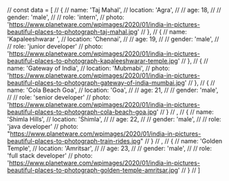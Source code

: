 // const data = [
//     {
//         name: 'Taj Mahal',
//         location: 'Agra',
//         // age: 18,
//         // gender: 'male',
//         // role: 'intern',
//         photo: 'https://www.planetware.com/wpimages/2020/01/india-in-pictures-beautiful-places-to-photograph-taj-mahal.jpg'
//     },
//     {
//         name: 'Kapaleeshwarar ',
//         location: 'Chennai',
//         // age: 19,
//         // gender: 'male',
//         // role: 'junior developer'
//         photo: 'https://www.planetware.com/wpimages/2020/01/india-in-pictures-beautiful-places-to-photograph-kapaleeshwarar-temple.jpg'
//     },
//     {
//         name: 'Gateway of India',
//         location: 'Mubmabi',
//         photo: 'https://www.planetware.com/wpimages/2020/01/india-in-pictures-beautiful-places-to-photograph-gateway-of-india-mumbai.jpg'
//     },
//     {
//         name: 'Cola Beach Goa',
//         location: 'Goa',
//         // age: 21,
//         // gender: 'male',
//         // role: 'senior developer'
//         photo: 'https://www.planetware.com/wpimages/2020/01/india-in-pictures-beautiful-places-to-photograph-cola-beach-goa.jpg'
//     }
//     ,
//     {
//         name: 'Shimla Hills',
//         location: 'Shimla',
//         // age: 22,
//         // gender: 'male',
//         // role: 'java developer'
//         photo: "https://www.planetware.com/wpimages/2020/01/india-in-pictures-beautiful-places-to-photograph-train-rides.jpg"
//     }
//     ,
//     {
//         name: 'Golden Temple',
//         location: 'Amritsar',
//         // age: 23,
//         // gender: 'male',
//         // role: 'full stack developer'
//         photo: 'https://www.planetware.com/wpimages/2020/01/india-in-pictures-beautiful-places-to-photograph-golden-temple-amritsar.jpg'
//     }
// ]